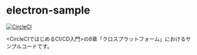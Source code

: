 # electron-sample

[![CircleCI](https://circleci.com/gh/circleci-book/electron-sample.svg?style=svg)](https://circleci.com/gh/circleci-book/electron-sample)

<CircleCIではじめるCI/CD入門>の8章「クロスプラットフォーム」におけるサンプルコードです。
